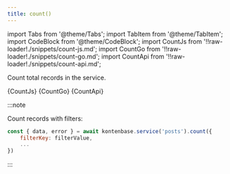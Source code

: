 ```yaml
---
title: count()
---
```


import Tabs from '@theme/Tabs';
import TabItem from '@theme/TabItem';
import CodeBlock from '@theme/CodeBlock';
import CountJs from '!!raw-loader!./snippets/count-js.md';
import CountGo from '!!raw-loader!./snippets/count-go.md';
import CountApi from '!!raw-loader!./snippets/count-api.md';

Count total records in the service.

<Tabs>
  <TabItem value="javascript" label="Javascript" default>
    <CodeBlock className="language-jsx">
      {CountJs}
    </CodeBlock>
  </TabItem>
  <TabItem value="go" label="Go" default>
    <CodeBlock className="language-jsx">
      {CountGo}
    </CodeBlock>
  </TabItem>
  <TabItem value="API" label="API">
    <CodeBlock className="language-jsx" title="[GET]">
      {CountApi}
    </CodeBlock>
  </TabItem>
</Tabs>

:::note

Count records with filters:

```javascript
const { data, error } = await kontenbase.service('posts').count({
    filterKey: filterValue,
    ...
})
```

:::
